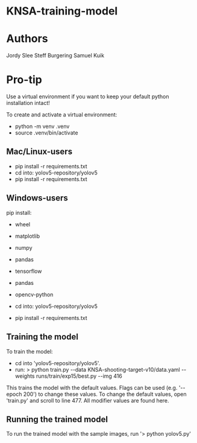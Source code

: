 # KNSA-training-model

# Authors

Jordy Slee
Steff Burgering
Samuel Kuik

# Pro-tip

Use a virtual environment if you want to keep your default python installation intact!

To create and activate a virtual environment:

* python -m venv .venv
* source .venv/bin/activate

## Mac/Linux-users

* pip install -r requirements.txt
* cd into: yolov5-repository/yolov5
* pip install -r requirements.txt

## Windows-users

pip install: 
* wheel
* matplotlib
* numpy
* pandas
* tensorflow
* pandas
* opencv-python

* cd into: yolov5-repository/yolov5
* pip install -r requirements.txt

## Training the model

To train the model:
* cd into 'yolov5-repository/yolov5'. 
* run: > python train.py --data KNSA-shooting-target-v10/data.yaml --weights runs/train/exp15/best.py --img 416

This trains the model with the default values. 
Flags can be used (e.g. '--epoch 200') to change these values.
To change the default values, open 'train.py' and scroll to line 477. All modifier values are found here.

## Running the trained model

To run the trained model with the sample images, run '> python yolov5.py'